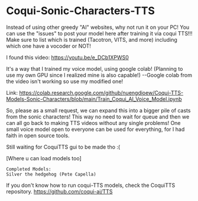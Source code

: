 # Coqui-Sonic-Characters-TTS
Instead of using other greedy "AI" websites, why not run it on your PC! You can use the "issues" to post your model here after training it via coqui TTS!!! Make sure to list which is trained (Tacotron, VITS, and more) including which one have a vocoder or NOT!



I found this video: https://youtu.be/e_DCb1XPWS0

It's a way that I trained my voice model, using google colab! (Planning to use my own GPU since I realized mine is also capable!)
--Google colab from the video isn't working so use my modified one!

Link: https://colab.research.google.com/github/nuengdioew/Coqui-TTS-Models-Sonic-Characters/blob/main/Train_Coqui_AI_Voice_Model.ipynb

So, please as a small request, we can expand this into a bigger pile of casts from the sonic characters! This way no need to wait for queue and then we can all go back to making TTS videos without any single problems! One small voice model open to everyone can be used for everything, for I had faith in open source tools.

Still waiting for CoquiTTS gui to be made tho :( 

[Where u can load models too]

	Completed Models:
	Silver the hedgehog (Pete Capella)

  If you don't know how to run coqui-TTS models, check the CoquiTTS repository.
  https://github.com/coqui-ai/TTS
